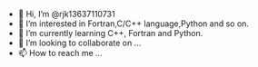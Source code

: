 - 👋 Hi, I’m @rjk13637110731
- 👀 I’m interested in Fortran,C/C++ language,Python and so on.
- 🌱 I’m currently learning C++, Fortran and Python.
- 💞️ I’m looking to collaborate on ...
- 📫 How to reach me ...

<!---
rjk13637110731/rjk13637110731 is a ✨ special ✨ repository because its `README.md` (this file) appears on your GitHub profile.
You can click the Preview link to take a look at your changes.
--->
